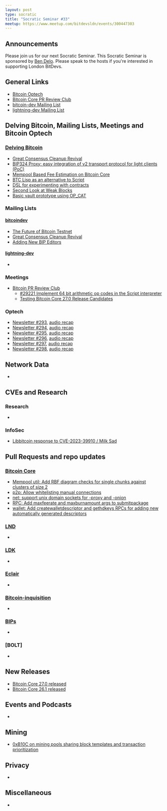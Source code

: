 ```yaml
---
layout: post
type: socratic
title: "Socratic Seminar #33"
meetup: https://www.meetup.com/bitdevsldn/events/300447303
---
```


## Announcements

Please join us for our next Socratic Seminar. This Socratic Seminar is sponsored by [Ben Delo](https://twitter.com/bendelo).
Please speak to the hosts if you're interested in supporting London BitDevs.

## General Links

* [Bitcoin Optech](https://bitcoinops.org)
* [Bitcoin Core PR Review Club](https://bitcoincore.reviews)
* [bitcoin-dev Mailing List](https://lists.linuxfoundation.org/pipermail/bitcoin-dev)
* [lightning-dev Mailing List](https://lists.linuxfoundation.org/pipermail/lightning-dev)

## Delving Bitcoin, Mailing Lists, Meetings and Bitcoin Optech
### [Delving Bitcoin](https://delvingbitcoin.org/)
- [Great Consensus Cleanup Revival](https://delvingbitcoin.org/t/great-consensus-cleanup-revival/710)
- [BIP324 Proxy: easy integration of v2 transport protocol for light clients (PoC)](https://delvingbitcoin.org/t/bip324-proxy-easy-integration-of-v2-transport-protocol-for-light-clients-poc/678)
- [Mempool Based Fee Estimation on Bitcoin Core](https://delvingbitcoin.org/t/mempool-based-fee-estimation-on-bitcoin-core/703)
- [BTC Lisp as an alternative to Script](https://delvingbitcoin.org/t/btc-lisp-as-an-alternative-to-script/682)
- [DSL for experimenting with contracts](https://delvingbitcoin.org/t/dsl-for-experimenting-with-contracts/748)
- [Second Look at Weak Blocks](https://delvingbitcoin.org/t/second-look-at-weak-blocks/805)
- [Basic vault prototype using OP\_CAT](https://delvingbitcoin.org/t/basic-vault-prototype-using-op-cat/576)

### Mailing Lists
#### [bitcoindev](https://groups.google.com/g/bitcoindev)
- [The Future of Bitcoin Testnet](https://groups.google.com/g/bitcoindev/c/9bL00vRj7OU/m/9yCPo3uUBwAJ)
- [Great Consensus Cleanup Revival](https://groups.google.com/g/bitcoindev/c/CAfm7D5ppjo/m/bYJ3BiOuAAAJ)
- [Adding New BIP Editors](https://groups.google.com/g/bitcoindev/c/cuMZ77KEQAA/m/cA2P2UalAgAJ)

#### [lightning-dev](https://lists.linuxfoundation.org/pipermail/lightning-dev)
-

### Meetings
- [Bitcoin PR Review Club](https://bitcoincore.reviews)
  - [#29221 Implement 64 bit arithmetic op codes in the Script interpreter](https://bitcoincore.reviews/29221)
  - [Testing Bitcoin Core 27.0 Release Candidates](https://bitcoincore.reviews/v27-rc-testing)

### Optech
- [Newsletter #293](https://bitcoinops.org/en/newsletters/2024/03/13/), [audio recap](https://bitcoinops.org/en/podcast/2024/03/14/)
- [Newsletter #294](https://bitcoinops.org/en/newsletters/2024/03/20/), [audio recap](https://bitcoinops.org/en/podcast/2024/03/21/)
- [Newsletter #295](https://bitcoinops.org/en/newsletters/2024/03/27/), [audio recap](https://bitcoinops.org/en/podcast/2024/03/28/)
- [Newsletter #296](https://bitcoinops.org/en/newsletters/2024/04/03/), [audio recap](https://bitcoinops.org/en/podcast/2024/04/04/)
- [Newsletter #297](https://bitcoinops.org/en/newsletters/2024/04/10/), [audio recap](https://bitcoinops.org/en/podcast/2024/04/11/)
- [Newsletter #298](https://bitcoinops.org/en/newsletters/2024/04/17/), [audio recap](https://bitcoinops.org/en/podcast/2024/04/18/)

## Network Data
-

## CVEs and Research
### Research
-

### InfoSec
- [Libbitcoin response to CVE-2023-39910 / Milk Sad](https://github.com/libbitcoin/libbitcoin-explorer/wiki/CVE-2023-39910)

## Pull Requests and repo updates
### [Bitcoin Core](https://github.com/bitcoin/bitcoin)
<!--- Link to query merged PRs since YYYY-MM-DD sorted by descending activity: https://github.com/bitcoin/bitcoin/pulls?page=1&q=is%3Apr+is%3Aclosed+merged%3A%3EYYYY-MM-DD+sort%3Acomments-desc -->
- [Mempool util: Add RBF diagram checks for single chunks against clusters of size 2](https://github.com/bitcoin/bitcoin/pull/29242)
- [p2p: Allow whitelisting manual connections](https://github.com/bitcoin/bitcoin/pull/27114)
- [net: support unix domain sockets for -proxy and -onion](https://github.com/bitcoin/bitcoin/pull/27375)
- [RPC: Add maxfeerate and maxburnamount args to submitpackage](https://github.com/bitcoin/bitcoin/pull/28950)
- [wallet: Add createwalletdescriptor and gethdkeys RPCs for adding new automatically generated descriptors](https://github.com/bitcoin/bitcoin/pull/29130)


### [LND](https://github.com/lightningnetwork/lnd)
-

### [LDK](https://github.com/lightningdevkit/rust-lightning)
-

### [Eclair](https://github.com/ACINQ/eclair)
-

### [Bitcoin-inquisition](https://github.com/bitcoin-inquisition/bitcoin)
-

### [BIPs](https://github.com/bitcoin/bips)
-

### [BOLT]
-

## New Releases
- [Bitcoin Core 27.0 released](https://groups.google.com/g/bitcoindev/c/bU46ykb2uig/m/JiPyoV70AQAJ)
- [Bitcoin Core 26.1 released](https://groups.google.com/g/bitcoindev/c/3UESYfaGPlM/m/rmTzmSukAAAJ)

## Events and Podcasts
-

## Mining
- [0xB10C on mining pools sharing block templates and transaction prioritization](https://x.com/0xB10C/status/1780611768081121700)

## Privacy
-

## Miscellaneous
-
